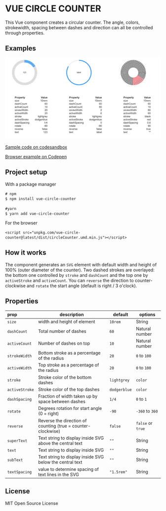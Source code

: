 # VUE CIRCLE COUNTER

This Vue component creates a circular counter. The angle, colors, strokewidth, spacing between dashes and 
direction can all be controlled through properties.

## Examples

![Examples of vue-circle-counter](https://raw.githubusercontent.com/snirp/vue-circle-counter/master/examples.png)

[Sample code on codesandbox](https://codesandbox.io/s/github/snirp/vue-circle-counter)

[Browser example on Codepen](https://codepen.io/snirp/pen/PXXpvW)

## Project setup

With a package manager
```
# npm
$ npm install vue-circle-counter

#yarn
$ yarn add vue-circle-counter
```

For the browser
```
<script src="unpkg.com/vue-circle-counter@latest/dist/circleCounter.umd.min.js"></script>
```

## How it works
The component generates an `SVG` element with default width and height of 100% (outer diameter of the counter).
Two dashed strokes are overlayed: the bottom one controlled by `stroke` and `dashCount` and the top one by 
`activeStroke` and `activeCount`. You can `reverse` the direction to counter-clockwise and `rotate` the start 
angle (default is right / 3 o'clock).

## Properties
|prop|description|default|options|
|:---|---|---|---|
|`size`|width and height of element|`10rem`|String|
|`dashCount`|Total number of dashes|`60`|Natural number|
|`activeCount`|Number of dashes on top|`10`|Natural number|
|`strokeWidth`|Bottom stroke as a percentage of the radius|`20`|`0` to `100`|
|`activeWidth`|Top stroke as a percentage of the radius|`20`|`0` to `100`|
|`stroke`|Stroke color of the bottom dashes|`lightgrey`|`color`|
|`activeStroke`|Stroke color of the top dashes|`dodgerblue`|`color`|
|`dashSpacing`|Fraction of width taken up by space between dashes|`1/4`|`0` to `1`|
|`rotate`|Degrees rotation for start angle (0 = right)|`-90`|`-360` to `360`|
|`reverse`|Reverse the direction of counting (true = counter-clockwise)|`false`|`false` or `true`|
|`superText`|Text string to display inside SVG above the central text|`""`|String|
|`text`|Text string to display inside SVG|`""`|String|
|`subText`|Text string to display inside SVG below the central text|`""`|String|
|`textSpacing`|value to determine spacing of text lines in the SVG|`"1.5rem"`|String|

## License

MIT Open Source License
